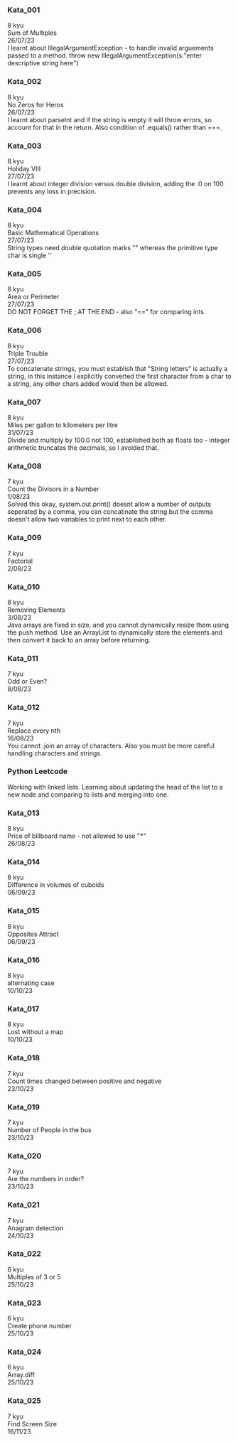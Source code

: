 ### Kata_001
8 kyu <br>
Sum of Multiples <br>
26/07/23 <br>
I learnt about IllegalArgumentException - to handle invalid arguements passed to a method. throw new IllegalArgumentException(s:"enter descriptive string here")

### Kata_002
8 kyu <br>
No Zeros for Heros <br>
26/07/23 <br>
I learnt about parseInt and if the string is empty it will throw errors, so account for that in the return. Also condition of .equals() rather than ===.

### Kata_003
8 kyu <br>
Holiday VIII <br>
27/07/23 <br>
I learnt about integer division versus double division, adding the .0 on 100 prevents any loss in precision.

### Kata_004
8 kyu <br>
Basic Mathematical Operations <br>
27/07/23 <br>
String types need double quotation marks "" whereas the primitive type char is single ''

### Kata_005
8 kyu <br>
Area or Perimeter <br>
27/07/23 <br>
DO NOT FORGET THE ; AT THE END - also "==" for comparing ints.

### Kata_006
8 kyu <br>
Triple Trouble <br>
27/07/23 <br>
To concatenate strings, you must establish that "String letters" is actually a string, in this instance I explicitly converted the first character from a char to a string, any other chars added would then be allowed.

### Kata_007
8 kyu <br>
Miles per gallon to kilometers per litre <br>
31/07/23 <br>
Divide and multiply by 100.0 not 100, established both as floats too - integer arithmetic truncates the decimals, so I avoided that.

### Kata_008
7 kyu <br>
Count the Divisors in a Number <br>
1/08/23 <br>
Solved this okay, system.out.print() doesnt allow a number of outputs seperated by a comma, you can concatinate the string but the comma doesn't allow two variables to print next to each other.

### Kata_009
7 kyu <br>
Factorial <br>
2/08/23

### Kata_010
8 kyu <br>
Removing Elements <br>
3/08/23<br>
Java arrays are fixed in size, and you cannot dynamically resize them using the push method.
Use an ArrayList to dynamically store the elements and then convert it back to an array before returning.
### Kata_011
7 kyu <br>
Odd or Even? <br>
8/08/23<br>

### Kata_012
7 kyu <br>
Replace every nth <br>
16/08/23<br>
You cannot .join an array of characters. Also you must be more careful handling characters and strings.

### Python Leetcode
Working with linked lists. Learning about updating the head of the list to a new node and comparing to lists and merging into one.

### Kata_013
8 kyu <br>
Price of billboard name - not allowed to use "*" <br>
26/08/23<br>

### Kata_014
8 kyu <br>
Difference in volumes of cuboids <br>
06/09/23<br>

### Kata_015
8 kyu <br>
Opposites Attract<br>
06/09/23<br>

### Kata_016
8 kyu <br>
alternating case<br>
10/10/23<br>

### Kata_017
8 kyu <br>
Lost without a map<br>
10/10/23<br>

### Kata_018
7 kyu <br>
Count times changed between positive and negative<br>
23/10/23<br>

### Kata_019
7 kyu <br>
Number of People in the bus<br>
23/10/23<br>

### Kata_020
7 kyu <br>
Are the numbers in order?<br>
23/10/23<br>
### Kata_021
7 kyu <br>
Anagram detection<br>
24/10/23<br>
### Kata_022
6 kyu <br>
Multiples of 3 or 5<br>
25/10/23<br>

### Kata_023
6 kyu <br>
Create phone number<br>
25/10/23<br>

### Kata_024
6 kyu <br>
Array.diff<br>
25/10/23<br>

### Kata_025
7 kyu <br>
Find Screen Size<br>
16/11/23<br>